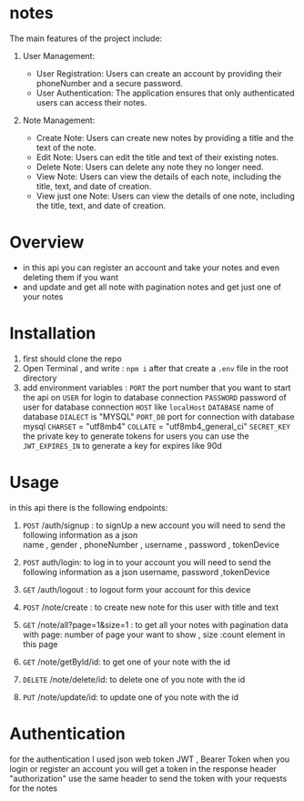 # notes

The main features of the project include:

1. User Management:
   - User Registration: Users can create an account by providing their phoneNumber and a secure password.
   - User Authentication: The application ensures that only authenticated users can access their notes.
   
2. Note Management:
   - Create Note: Users can create new notes by providing a title and the text of the note.
   - Edit Note: Users can edit the title and text of their existing notes.
   - Delete Note: Users can delete any note they no longer need.
   - View Note: Users can view the details of each note, including the title, text, and date of creation.
   - View just one Note: Users can view the details of one note, including the title, text, and date of creation.

# Overview
 
 - in this api you can register an account and take your notes and even deleting them if you want
 - and update and get all note with pagination notes and get just one of your notes 

# Installation

1. first should clone the repo
2. Open Terminal , and write : `npm i` after that create a `.env` file in the root directory
3. add environment variables :
`PORT` the port number that you want to start the api on
`USER` for login to database connection 
`PASSWORD` password of user for database connection 
`HOST` like `localHost`
`DATABASE` name of database 
`DIALECT` is "MYSQL"
`PORT_DB` port for connection with database mysql
`CHARSET` = "utf8mb4"
`COLLATE` = "utf8mb4_general_ci"
`SECRET_KEY`  the private key to generate tokens for users
you can use the
`JWT_EXPIRES_IN`  to generate a key for expires like  90d

# Usage

in this api there is the following endpoints:
1. `POST` /auth/signup : to signUp a new account
   you will need to send the following  information as a json  
   name , gender , phoneNumber , username , password , tokenDevice 

2. `POST` auth/login: to log in to your account
   you will need to send the following information as a json
    username, password ,tokenDevice
3. `GET` /auth/logout : to logout form your account for this device
4. `POST` /note/create : to create new note for this user  with title and text 
5. `GET` /note/all?page=1&size=1 : to get all your notes with pagination data with page: number of page your want to show  , size :count element in this page 
6. `GET` /note/getById/id: to get one of your note with the id
7. `DELETE` /note/delete/id: to delete one of you note with the id
8. `PUT` /note/update/id: to update one of you note with the id

# Authentication

for the authentication I used json web token JWT ,  Bearer Token when you login or register an account you will get a token in the response header "authorization" use the same header to send the token with your requests for the notes
